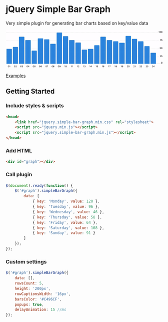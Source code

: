 # jQuery Simple Bar Graph
Very simple plugin for generating bar charts based on key/value data

![](demo.gif)

[Examples](https://maximzhurkin.github.io/jquery-simple-bar-graph/)

## Getting Started
### Include styles & scripts
```html
<head>
    <link href="jquery.simple-bar-graph.min.css" rel="stylesheet">
    <script src="jquery.min.js"></script>
    <script src="jquery.simple-bar-graph.min.js"></script>
</head>
```
### Add HTML
```html
<div id="graph"></div>
```
### Call plugin
```javascript
$(document).ready(function() {
    $('#graph').simpleBarGraph({
        data: [
            { key: 'Monday', value: 120 },
            { key: 'Tuesday', value: 96 },
            { key: 'Wednesday', value: 46 },
            { key: 'Thursday', value: 58 },
            { key: 'Friday', value: 64 },
            { key: 'Saturday', value: 108 },
            { key: 'Sunday', value: 91 }
        ]
    });
});
```
### Custom settings
```javascript
$('#graph').simpleBarGraph({
    data: [],
    rowsCount: 5,
    height: '200px',
    rowCaptionsWidth: '16px',
    barsColor: '#C496CF',
    popups: true,
    delayAnimation: 15 //ms
});
```